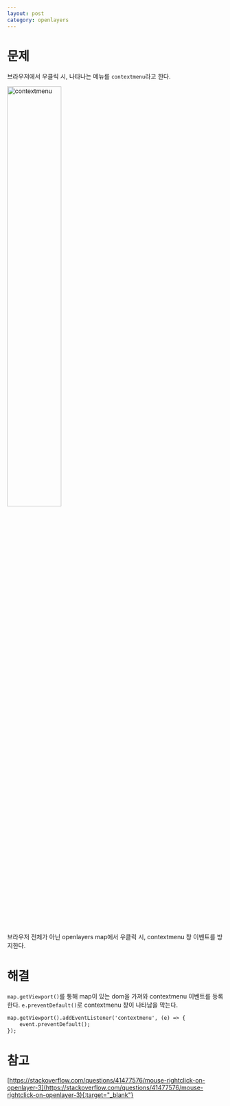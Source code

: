 ```yaml
---
layout: post
category: openlayers
---
```


# 문제

브라우저에서 우클릭 시, 나타나는 메뉴를 `contextmenu`라고 한다.

<img src="/no-access-please/assets/image/2021-03-31-openlayers-prevent-right-click/1.png" alt="contextmenu" width="50%"/>

<br>

브라우저 전체가 아닌 openlayers map에서 우클릭 시, contextmenu 창 이벤트를 방지한다.

# 해결

`map.getViewport()`를 통해 map이 있는 dom을 가져와 contextmenu 이벤트를 등록한다.
`e.preventDefault()`로 contextmenu 창이 나타남을 막는다. 

```html
map.getViewport().addEventListener('contextmenu', (e) => {
    event.preventDefault();
});
```

# 참고

[https://stackoverflow.com/questions/41477576/mouse-rightclick-on-openlayer-3](https://stackoverflow.com/questions/41477576/mouse-rightclick-on-openlayer-3){:target="_blank"}